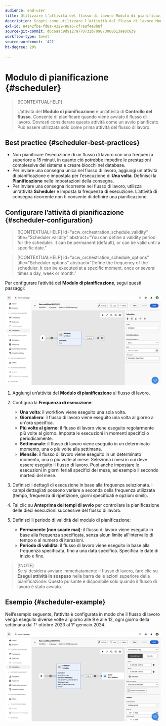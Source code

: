 ```yaml
---
audience: end-user
title: Utilizzare l’attività del flusso di lavoro Modulo di pianificazione
description: Scopri come utilizzare l’attività del flusso di lavoro Modulo di pianificazione
exl-id: 84142fbe-fd8a-4329-88a5-cf7a8f4e8b8f
source-git-commit: d6c6aac9d9127a770732b709873008613ae8c639
workflow-type: tm+mt
source-wordcount: '421'
ht-degree: 29%

---
```


# Modulo di pianificazione {#scheduler}

>[!CONTEXTUALHELP]
>
>L’attività del **Modulo di pianificazione** è un’attività di **Controllo del flusso**. Consente di pianificare quando viene avviato il flusso di lavoro. Dovresti considerare questa attività come un avvio pianificato. Può essere utilizzata solo come prima attività del flusso di lavoro.

## Best practice {#scheduler-best-practices}

* Non pianificare l’esecuzione di un flusso di lavoro con una frequenza superiore a 15 minuti, in quanto ciò potrebbe impedire le prestazioni complessive del sistema e creare blocchi nel database.
* Per inviare una consegna unica nel flusso di lavoro, aggiungi un&#39;attività di pianificazione e impostala per l&#39;esecuzione di **Una volta**. Definisci la **Pianificazione** nelle impostazioni della consegna.
* Per inviare una consegna ricorrente nel flusso di lavoro, utilizza un&#39;attività **Scheduler** e imposta la frequenza di esecuzione. L’attività di consegna ricorrente non ti consente di definire una pianificazione.

## Configurare l’attività di pianificazione {#scheduler-configuration}

>[!CONTEXTUALHELP]
>id="acw_orchestration_schedule_validity"
>title="Scheduler validity"
>abstract="You can define a validity period for the scheduler. It can be permanent (default), or can be valid until a specific date."

>[!CONTEXTUALHELP]
>id="acw_orchestration_schedule_options"
>title="Scheduler options"
>abstract="Define the frequency of the scheduler. It can be executed at a specific moment, once or several times a day, week or month."

Per configurare l’attività del **Modulo di pianificazione**, segui questi passaggi:

![Interfaccia di configurazione attività modulo di pianificazione](../assets/workflow-scheduler.png)

1. Aggiungi un’attività del **Modulo di pianificazione** al flusso di lavoro.

1. Configura la **Frequenza di esecuzione**:

   * **Una volta**: il workflow viene eseguito una sola volta.
   * **Giornaliero**: il flusso di lavoro viene eseguito una volta al giorno a un&#39;ora specifica.
   * **Più volte al giorno**: il flusso di lavoro viene eseguito regolarmente più volte al giorno. Imposta le esecuzioni in momenti specifici o periodicamente.
   * **Settimanale**: il flusso di lavoro viene eseguito in un determinato momento, una o più volte alla settimana.
   * **Mensile**: il flusso di lavoro viene eseguito in un determinato momento, una o più volte al mese. Seleziona i mesi in cui deve essere eseguito il flusso di lavoro. Puoi anche impostare le esecuzioni in giorni feriali specifici del mese, ad esempio il secondo martedì del mese.

1. Definisci i dettagli di esecuzione in base alla frequenza selezionata. I campi dettagliati possono variare a seconda della frequenza utilizzata (tempo, frequenza di ripetizione, giorni specificati e opzioni simili).

1. Fai clic su **Anteprima dei tempi di avvio** per controllare la pianificazione delle dieci esecuzioni successive del flusso di lavoro.

1. Definisci il periodo di validità del modulo di pianificazione:

   * **Permanente (non scade mai)**: il flusso di lavoro viene eseguito in base alla frequenza specificata, senza alcun limite all&#39;intervallo di tempo o al numero di iterazioni.
   * **Periodo di validità**: il flusso di lavoro viene eseguito in base alla frequenza specificata, fino a una data specifica. Specifica le date di inizio e fine.

>[!NOTE]\
Se si desidera avviare immediatamente il flusso di lavoro, fare clic su **Esegui attività in sospeso** nella barra delle azioni superiore della pianificazione. Questo pulsante è disponibile solo quando il flusso di lavoro è stato avviato.

## Esempio {#scheduler-example}

Nell’esempio seguente, l’attività è configurata in modo che il flusso di lavoro venga eseguito diverse volte al giorno alle 9 e alle 12, ogni giorno della settimana dal 1° ottobre 2023 al 1° gennaio 2024.

![Configurazione esempio attività modulo di pianificazione](../assets/workflow-scheduler2.png)
